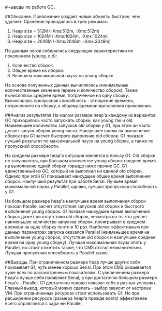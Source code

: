 #¬ыводы по работе GC.

##Описание.
Приложение создает новые объекты быстрее, чем удалеет.
Сранение проводилось в трех режимах:
1) Heap size = 512M (-Xms:512m, -Xmx:512m)
2) Heap size = 1024M (-Xms:1024m, -Xmx:1024m)
3) Heap size = 2048M (-Xms:2048m, -Xmx:2048m)

По данным логов собирались следующие характеристики по поколением (young, old):
1) Количество сборок.
2) Общее време на сборки.
3) Величина максимальной паузы на young сборке.

На основе полученных данных вычислялись минимальные количественные значение 
(време и количество сборок).
Также вычислялось среднее время, потраченное на одну сборку.
Вычислялась пропускная способность - отношение времени, потраченного на сборку, 
к общему времени выполнения приложения.


##Анализ результатов
На малом размере heap'а каждому из вариантов GC приходилось часто запускать сборки, 
как young так и old.
Наименьшее количество запусков old сборки у G1, при этом он часто делает запуск
сборок young часто.
Наилучшее время на выполнение сборок при G1 засчет быстрого выпонение old сборок.
G1 показал лучший результат по максимальной паузе на young сборке, а также по пропускной 
способности.

На среднем размере heap'а ситуация меняется в пользу G1. Old сборки не запускаются, 
при большом количестве young сборок среднее время на выполнение одной сборки 
гораздо ниже прочих GC.
G1 единственный из GC, который не выполнил ни единой old сборки.
Однако при этой G1 показывает наихудшее общее время выполнения сборок.
Наилучший результат при работе Serial. 
Лучшее время максимальной паузы у Parallel, однако, лучшая пропускная способность
у G1.

На большом размере heap'а наилучшее время выполнения сборок показал Parallel 
засчет отсутствия запусков old сборок и быстрого выполнения young сборок. 
G1 показал наихудшее время выполнения сборок даже при отсутствии old сборок,
несмотря на то, что делает наименьшее количество запусков сборок,
проигрывает в среднем времени на одну сборку почти в 10 раз.
Наиболее эффективным при данных параметрах запуска оказался Parallel
(наименьшее время на выполнение young сборок, отсутствие old сборок 
и наилучшее среднее время на одну young сборку).
Лучшая максимальная пауза опять у Parallel, но стоит отметить также, что CMS отстал 
незначительно.
Лучшая пропускная способность у Parallel также. 


##Выводы.
При ограниченном размере heap лучше других себя показывает G1, 
чуть менее хорошо Serial.
При этом CMS оказывается хуже всех по рассмотренным показателям.
С увеличением размера heap'а лучше себя проявляет Serial, 
а при достаточно большом размере heap'а - Parallel.
G1 достаточно хорошо показал себя в разных условиях.
Главный вывод, который можно сделать - выбор зависит от настроек VM.
При ограниченных ресурсах стоит использовать G1.
Но при расширении ресурсов (размера heap'а прежде всего) эффективнее всего 
справляется с задачей Parallel.



